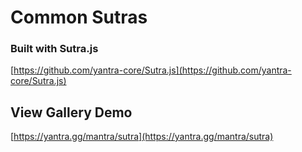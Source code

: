 # Common Sutras

### Built with Sutra.js

[https://github.com/yantra-core/Sutra.js](https://github.com/yantra-core/Sutra.js)


## View Gallery Demo

[https://yantra.gg/mantra/sutra](https://yantra.gg/mantra/sutra)